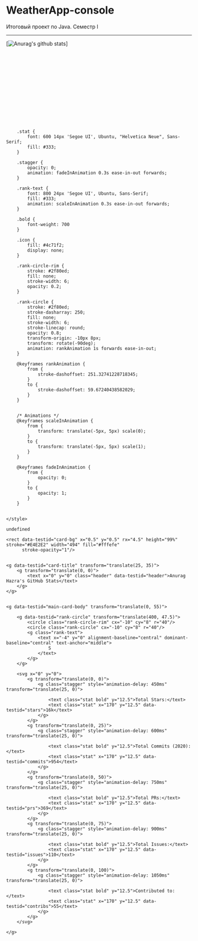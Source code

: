 # WeatherApp-console
 Итоговый проект по Java. Семестр I

---
[![Anurag's github stats](https://github-readme-stats.vercel.app/api?username=anuraghazra)]

<svg xmlns="http://www.w3.org/2000/svg" width="495" height="195" viewBox="0 0 495 195" fill="none">
    <style>
        .header {
            font: 600 18px 'Segoe UI', Ubuntu, Sans-Serif;
            fill: #2f80ed;
            animation: fadeInAnimation 0.8s ease-in-out forwards;
        }

        .stat {
            font: 600 14px 'Segoe UI', Ubuntu, "Helvetica Neue", Sans-Serif;
            fill: #333;
        }

        .stagger {
            opacity: 0;
            animation: fadeInAnimation 0.3s ease-in-out forwards;
        }

        .rank-text {
            font: 800 24px 'Segoe UI', Ubuntu, Sans-Serif;
            fill: #333;
            animation: scaleInAnimation 0.3s ease-in-out forwards;
        }

        .bold {
            font-weight: 700
        }

        .icon {
            fill: #4c71f2;
            display: none;
        }

        .rank-circle-rim {
            stroke: #2f80ed;
            fill: none;
            stroke-width: 6;
            opacity: 0.2;
        }

        .rank-circle {
            stroke: #2f80ed;
            stroke-dasharray: 250;
            fill: none;
            stroke-width: 6;
            stroke-linecap: round;
            opacity: 0.8;
            transform-origin: -10px 8px;
            transform: rotate(-90deg);
            animation: rankAnimation 1s forwards ease-in-out;
        }

        @keyframes rankAnimation {
            from {
                stroke-dashoffset: 251.32741228718345;
            }
            to {
                stroke-dashoffset: 59.67240438582029;
            }
        }


        /* Animations */
        @keyframes scaleInAnimation {
            from {
                transform: translate(-5px, 5px) scale(0);
            }
            to {
                transform: translate(-5px, 5px) scale(1);
            }
        }

        @keyframes fadeInAnimation {
            from {
                opacity: 0;
            }
            to {
                opacity: 1;
            }
        }


    </style>

    undefined

    <rect data-testid="card-bg" x="0.5" y="0.5" rx="4.5" height="99%" stroke="#E4E2E2" width="494" fill="#fffefe"
          stroke-opacity="1"/>


    <g data-testid="card-title" transform="translate(25, 35)">
        <g transform="translate(0, 0)">
            <text x="0" y="0" class="header" data-testid="header">Anurag Hazra's GitHub Stats</text>
        </g>
    </g>


    <g data-testid="main-card-body" transform="translate(0, 55)">

        <g data-testid="rank-circle" transform="translate(400, 47.5)">
            <circle class="rank-circle-rim" cx="-10" cy="8" r="40"/>
            <circle class="rank-circle" cx="-10" cy="8" r="40"/>
            <g class="rank-text">
                <text x="-4" y="0" alignment-baseline="central" dominant-baseline="central" text-anchor="middle">
                    S
                </text>
            </g>
        </g>

        <svg x="0" y="0">
            <g transform="translate(0, 0)">
                <g class="stagger" style="animation-delay: 450ms" transform="translate(25, 0)">

                    <text class="stat bold" y="12.5">Total Stars:</text>
                    <text class="stat" x="170" y="12.5" data-testid="stars">16k</text>
                </g>
            </g>
            <g transform="translate(0, 25)">
                <g class="stagger" style="animation-delay: 600ms" transform="translate(25, 0)">

                    <text class="stat bold" y="12.5">Total Commits (2020):</text>
                    <text class="stat" x="170" y="12.5" data-testid="commits">954</text>
                </g>
            </g>
            <g transform="translate(0, 50)">
                <g class="stagger" style="animation-delay: 750ms" transform="translate(25, 0)">

                    <text class="stat bold" y="12.5">Total PRs:</text>
                    <text class="stat" x="170" y="12.5" data-testid="prs">369</text>
                </g>
            </g>
            <g transform="translate(0, 75)">
                <g class="stagger" style="animation-delay: 900ms" transform="translate(25, 0)">

                    <text class="stat bold" y="12.5">Total Issues:</text>
                    <text class="stat" x="170" y="12.5" data-testid="issues">110</text>
                </g>
            </g>
            <g transform="translate(0, 100)">
                <g class="stagger" style="animation-delay: 1050ms" transform="translate(25, 0)">

                    <text class="stat bold" y="12.5">Contributed to:</text>
                    <text class="stat" x="170" y="12.5" data-testid="contribs">55</text>
                </g>
            </g>
        </svg>

    </g>
</svg>